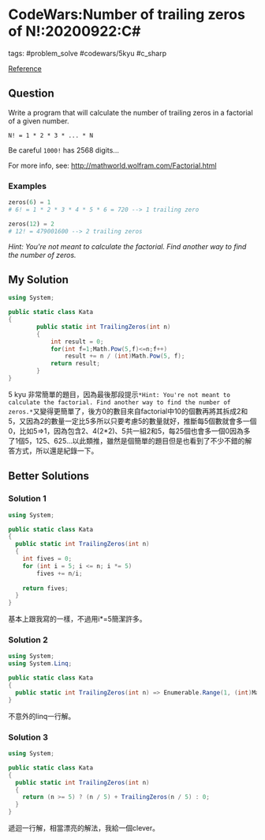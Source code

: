 # CodeWars:Number of trailing zeros of N!:20200922:C\#

tags: #problem_solve #codewars/5kyu #c_sharp

[Reference](https://www.codewars.com/kata/52f787eb172a8b4ae1000a34/csharp)

## Question

Write a program that will calculate the number of trailing zeros in a factorial of a given number.

```
N! = 1 * 2 * 3 * ... * N
```

Be careful `1000!` has 2568 digits...

For more info, see: <http://mathworld.wolfram.com/Factorial.html>

### Examples

```python
zeros(6) = 1
# 6! = 1 * 2 * 3 * 4 * 5 * 6 = 720 --> 1 trailing zero

zeros(12) = 2
# 12! = 479001600 --> 2 trailing zeros
```

*Hint: You're not meant to calculate the factorial. Find another way to find the number of zeros.*

## My Solution

```C#
using System;

public static class Kata 
{
        public static int TrailingZeros(int n)
        {
            int result = 0;
            for(int f=1;Math.Pow(5,f)<=n;f++)
                result += n / (int)Math.Pow(5, f);
            return result;
        }
}
```

5 kyu 非常簡單的題目，因為最後那段提示`*Hint: You're not meant to calculate the factorial. Find another way to find the number of zeros.*`又變得更簡單了，後方0的數目來自factorial中10的個數再將其拆成2和5，又因為2的數量一定比5多所以只要考慮5的數量就好，推斷每5個數就會多一個0，比如5=>1，因為包含2、4(2*2)、5共一組2和5，每25個也會多一個0因為多了1個5，125、625...以此類推，雖然是個簡單的題目但是也看到了不少不錯的解答方式，所以還是紀錄一下。

## Better Solutions

### Solution 1

```C#
using System;

public static class Kata 
{
  public static int TrailingZeros(int n)
  { 
    int fives = 0;
    for (int i = 5; i <= n; i *= 5)
        fives += n/i;
    
    return fives;
  }
}
```

基本上跟我寫的一樣，不過用i*=5簡潔許多。

### Solution 2

```C#
using System;
using System.Linq;

public static class Kata 
{
  public static int TrailingZeros(int n) => Enumerable.Range(1, (int)Math.Log(n, 5)).Sum(i => (int)(n / Math.Pow(5, i)));
}
```

不意外的linq一行解。

### Solution 3

```C#
using System;

public static class Kata 
{
  public static int TrailingZeros(int n)
  {
    return (n >= 5) ? (n / 5) + TrailingZeros(n / 5) : 0;
  }
}
```

遞迴一行解，相當漂亮的解法，我給一個clever。
